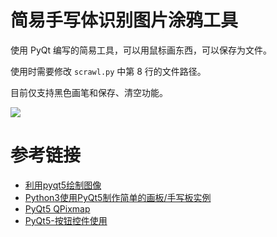 # 简易手写体识别图片涂鸦工具

使用 PyQt 编写的简易工具，可以用鼠标画东西，可以保存为文件。

使用时需要修改 `scrawl.py` 中第 8 行的文件路径。

目前仅支持黑色画笔和保存、清空功能。

![](http://ppban9d7c.bkt.clouddn.com/1.png)

# 参考链接

- [利用pyqt5绘制图像](https://blog.csdn.net/u013044310/article/details/81143995)
- [Python3使用PyQt5制作简单的画板/手写板实例](https://www.jb51.net/article/126189.htm)
- [PyQt5 QPixmap](https://blog.csdn.net/m0_37329910/article/details/87087906)
- [PyQt5-按钮控件使用](https://www.cnblogs.com/ygzhaof/p/10059540.html)